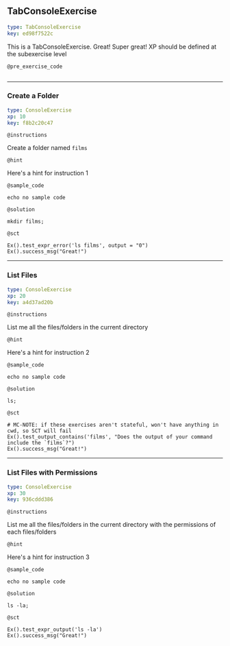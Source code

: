 ## TabConsoleExercise

```yaml
type: TabConsoleExercise 
key: ed98f7522c
```

This is a TabConsoleExercise. Great! Super great!
XP should be defined at the subexercise level

`@pre_exercise_code`

```{python}
```

***

### Create a Folder

```yaml
type: ConsoleExercise
xp: 10
key: f8b2c20c47
```

`@instructions`

Create a folder named `films`

`@hint`

Here's a hint for instruction 1

`@sample_code`

```{bash}
echo no sample code
```

`@solution`

```{bash}
mkdir films;
```

`@sct`

```{python}
Ex().test_expr_error('ls films', output = "0")
Ex().success_msg("Great!")
```

***

### List Files

```yaml
type: ConsoleExercise
xp: 20
key: a4d37ad20b
```

`@instructions`

List me all the files/folders in the current directory

`@hint`

Here's a hint for instruction 2

`@sample_code`

```{bash}
echo no sample code
```

`@solution`

```{bash}
ls;
```

`@sct`

```{python}
# MC-NOTE: if these exercises aren't stateful, won't have anything in cwd, so SCT will fail
Ex().test_output_contains('films', "Does the output of your command include the `films`?")
Ex().success_msg("Great!")
```

***

### List Files with Permissions

```yaml
type: ConsoleExercise
xp: 30
key: 936cddd386
```

`@instructions`

List me all the files/folders in the current directory with the permissions of each files/folders

`@hint`

Here's a hint for instruction 3

`@sample_code`

```{bash}
echo no sample code
```

`@solution`

```{bash}
ls -la;
```

`@sct`

```{python}
Ex().test_expr_output('ls -la')
Ex().success_msg("Great!")
```
